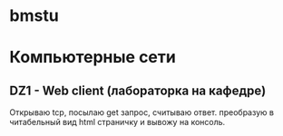 # bmstu

# Компьютерные сети
## DZ1 - Web client (лабораторка на кафедре)
Открываю tcp, посылаю get запрос, считываю ответ. преобразую в читабельный вид html страничку и вывожу на консоль. 

